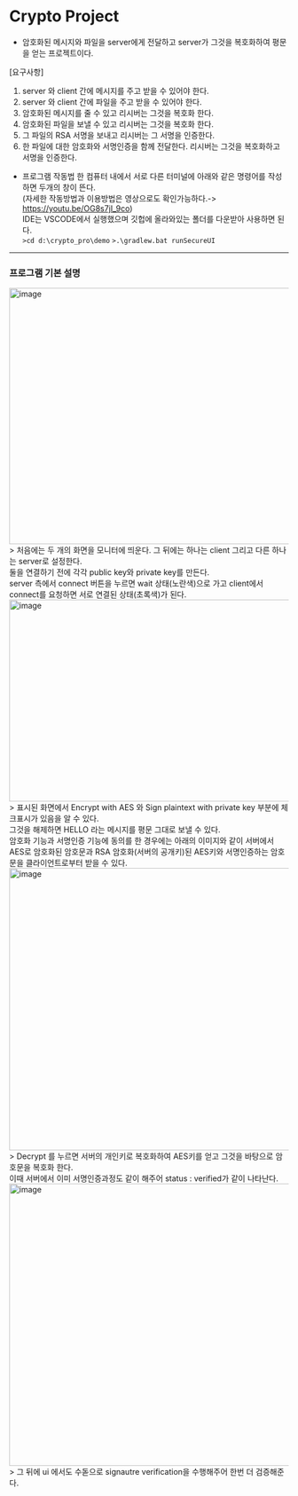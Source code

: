 # Crypto Project 
- 암호화된 메시지와 파일을 server에게 전달하고 server가 그것을 복호화하여 평문을 얻는 프로젝트이다.

[요구사항]
1. server 와 client 간에 메시지를 주고 받을 수 있어야 한다.
2. server 와 client 간에 파일을 주고 받을 수 있어야 한다.
3. 암호화된 메시지를 줄 수 있고 리시버는 그것을 복호화 한다.
4. 암호화된 파일을 보낼 수 있고 리시버는 그것을 복호화 한다.
5. 그 파일의 RSA 서명을 보내고 리시버는 그 서명을 인증한다.
6. 한 파일에 대한 암호화와 서명인증을 함께 전달한다. 리시버는 그것을 복호화하고 서명을 인증한다.

- 프로그램 작동법
 한 컴퓨터 내에서 서로 다른 터미널에 아래와 같은 명령어를 작성하면
 두개의 창이 뜬다.</br>
 (자세한 작동방법과 이용방법은 영상으로도 확인가능하다.-> https://youtu.be/OG8s7jI_9co)</br>
 IDE는 VSCODE에서 실행했으며 깃헙에 올라와있는 폴더를 다운받아 사용하면 된다.</br>
```>cd d:\crypto_pro\demo```
```>.\gradlew.bat runSecureUI```

---
### 프로그램 기본 설명

<img width="1280" height="462" alt="image" src="https://github.com/user-attachments/assets/96cf4529-a477-42c5-9aef-b6d93e1fb159" />
> 처음에는 두 개의 화면을 모니터에 띄운다. 그 뒤에는 하나는 client 그리고 다른 하나는 server로 설정한다. </br>
  둘을 연결하기 전에 각각 public key와 private key를 만든다.</br>
  server 측에서 connect 버튼을 누르면 wait 상태(노란색)으로 가고 client에서 connect를 요청하면 서로 연결된 상태(초록색)가 된다.
<img width="890" height="364" alt="image" src="https://github.com/user-attachments/assets/7a190259-7a1c-4dac-84e9-11e2ae4bfa31" />
> 표시된 화면에서 Encrypt with AES 와 Sign plaintext with private key 부분에 체크표시가 있음을 알 수 있다.</br>
  그것을 해제하면 HELLO 라는 메시지를 평문 그대로 보낼 수 있다.</br>
  암호화 기능과 서명인증 기능에 동의를 한 경우에는 아래의 이미지와 같이 서버에서 AES로 암호화된 암호문과 RSA 암호화(서버의 공개키)된 AES키와 서명인증하는 암호문을 클라이언트로부터 받을 수 있다. 
<img width="888" height="509" alt="image" src="https://github.com/user-attachments/assets/3ece24dd-d314-4de2-9f31-d20015fab7fc" />
> Decrypt 를 누르면 서버의 개인키로 복호화하여 AES키를 얻고 그것을 바탕으로 암호문을 복호화 한다.</br>
  이때 서버에서 이미 서명인증과정도 같이 해주어 status : verified가 같이 나타난다.

<img width="893" height="509" alt="image" src="https://github.com/user-attachments/assets/39b0529f-bb9c-4074-819f-a5c7fd33ad76" />
> 그 뒤에 ui 에서도 수돋으로 signautre verification을 수행해주어 한번 더 검증해준다.


